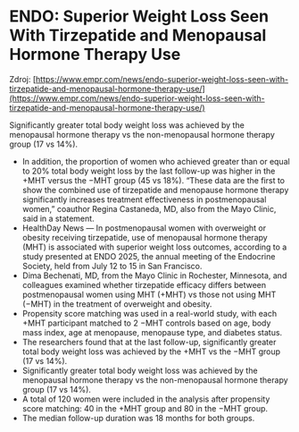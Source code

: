 # ENDO: Superior Weight Loss Seen With Tirzepatide and Menopausal Hormone Therapy Use

Zdroj: [https://www.empr.com/news/endo-superior-weight-loss-seen-with-tirzepatide-and-menopausal-hormone-therapy-use/](https://www.empr.com/news/endo-superior-weight-loss-seen-with-tirzepatide-and-menopausal-hormone-therapy-use/)

Significantly greater total body weight loss was achieved by the menopausal hormone therapy vs the non-menopausal hormone therapy group (17 vs 14%).

- In addition, the proportion of women who achieved greater than or equal to 20% total body weight loss by the last follow-up was higher in the +MHT versus the −MHT group (45 vs 18%). “These data are the first to show the combined use of tirzepatide and menopause hormone therapy significantly increases treatment effectiveness in postmenopausal women,” coauthor Regina Castaneda, MD, also from the Mayo Clinic, said in a statement.
- HealthDay News — In postmenopausal women with overweight or obesity receiving tirzepatide, use of menopausal hormone therapy (MHT) is associated with superior weight loss outcomes, according to a study presented at ENDO 2025, the annual meeting of the Endocrine Society, held from July 12 to 15 in San Francisco.
- Dima Bechenati, MD, from the Mayo Clinic in Rochester, Minnesota, and colleagues examined whether tirzepatide efficacy differs between postmenopausal women using MHT (+MHT) vs those not using MHT (−MHT) in the treatment of overweight and obesity.
- Propensity score matching was used in a real-world study, with each +MHT participant matched to 2 −MHT controls based on age, body mass index, age at menopause, menopause type, and diabetes status.
- The researchers found that at the last follow-up, significantly greater total body weight loss was achieved by the +MHT vs the −MHT group (17 vs 14%).
- Significantly greater total body weight loss was achieved by the menopausal hormone therapy vs the non-menopausal hormone therapy group (17 vs 14%).
- A total of 120 women were included in the analysis after propensity score matching: 40 in the +MHT group and 80 in the −MHT group.
- The median follow-up duration was 18 months for both groups.
